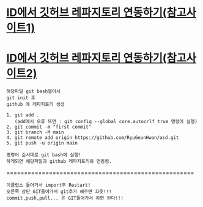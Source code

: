 # <a href="https://velog.io/@light/%EC%8A%A4%ED%94%84%EB%A7%81-%EB%B6%80%ED%8A%B8SpringBoot-3.-%EA%B9%83%ED%97%88%EB%B8%8CGitHub-%EC%97%B0%EB%8F%99%ED%95%98%EA%B8%B0">ID에서 깃허브 레파지토리 연동하기(참고사이트1)</a>

# <a href="https://jojelly.tistory.com/61">ID에서 깃허브 레파지토리 연동하기(참고사이트2)</a>

```
해당파일 git bash열어서
git init 후
github 에 레파지토리 생성

1. git add .
   (add에서 오류 뜨면 : git config --global core.autocrlf true 명령어 실행)
2. git commit -m "first commit"
3. git branch -M main
4. git remote add origin https://github.com/RyuGeunHwan/asd.git
5. git push -u origin main

명령어 순서대로 git bash에 실행!
하게되면 해당파일과 github 레파지토리와 연동됨.
```

=====================================================

```
이클립스 들어가서 import후 Restart!
오른쪽 상단 GIT들어가서 git추가 해주면 끄읏!!!
commit,push,pull... 은 GIT들어가서 하면 된다!!!
```
